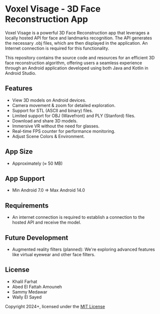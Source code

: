 # Voxel Visage - 3D Face Reconstruction App

Voxel Visage is a powerful 3D Face Reconstruction app that leverages a locally hosted API for face and landmarks recognition. The API generates the necessary .obj files, which are then displayed in the application. An Internet connection is required for this functionality.

This repository contains the source code and resources for an efficient 3D face reconstruction algorithm, offering users a seamless experience through an Android application developed using both Java and Kotlin in Android Studio.

## Features

- View 3D models on Android devices.
- Camera movement & zoom for detailed exploration. 
- Support for STL (ASCII and binary) files.
- Limited support for OBJ (Wavefront) and PLY (Stanford) files.
- Download and share 3D models.
- Immersive VR without the need for glasses.
- Real-time FPS counter for performance monitoring.
- Adjust Scene Colors & Environment.

## App Size

- Approximately (≈ 50 MB)
  
## App Support

- Min Android 7.0 => Max Android 14.0

## Requirements

- An internet connection is required to establish a connection to the hosted API and receive the model.

## Future Development

- Augmented reality filters (planned): We're exploring advanced features like virtual eyewear and other face filters.
  
## License

- Khalil Farhat
- Abed El Fattah Amouneh
- Sammy Medawar
- Wally El Sayed

Copyright 2024+, licensed under the [MIT License](https://opensource.org/licenses/MIT)
